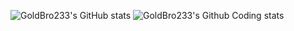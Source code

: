 ![GoldBro233's GitHub stats](https://github-readme-stats.vercel.app/api?username=GoldBro233&count_private=true&show_icons=true&theme=tokyonight&locale=cn)
![GoldBro233's Github Coding stats](https://github-readme-stats.vercel.app/api/top-langs/?username=GoldBro233&hide_title=true&hide_border=true&layout=compact&bg_color=0,73FA79,73FDFF,D783FF&theme=tokyonight&locale=cn)
